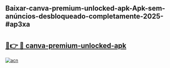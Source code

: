 ## Baixar-canva-premium-unlocked-apk-Apk-sem-anúncios-desbloqueado-completamente-2025-#ap3xa

# <h2><a href="https://ainizakaria.my?title=canva-premium-unlocked-apk&ref=20M">🔗👉 🔴 canva-premium-unlocked-apk</a></h2>

[![acn](https://github.com/user-attachments/assets/0f9c940e-d8b0-45ae-aac7-cd30a18b3e1c)](https://ainizakaria.my?title=canva-premium-unlocked-apk&ref=20M)

